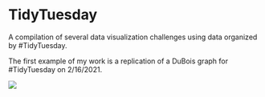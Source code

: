 # TidyTuesday
A compilation of several data visualization challenges using data organized by #TidyTuesday.

The first example of my work is a replication of a DuBois graph for #TidyTuesday on 2/16/2021.

![]("https://github.com/Eli2022/TidyTuesday/blob/main/images/DuBois%20Challenge%20Replication.png")
